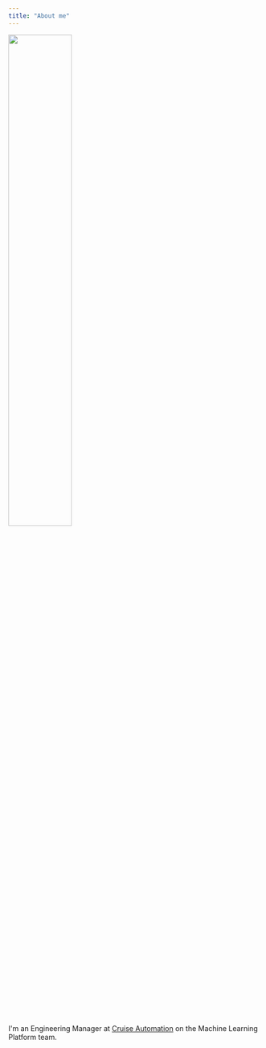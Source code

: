```yaml
---
title: "About me"
---
```


<img src="/assets/img/matt.jpg" width="50%"/>

I'm an Engineering Manager at [Cruise Automation](https://getcruise.com/) on the Machine Learning Platform team.
